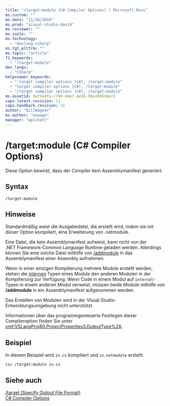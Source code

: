 ```yaml
---
title: "/target:module (C# Compiler Options) | Microsoft Docs"
ms.custom: ""
ms.date: "11/16/2016"
ms.prod: "visual-studio-dev14"
ms.reviewer: ""
ms.suite: ""
ms.technology: 
  - "devlang-csharp"
ms.tgt_pltfrm: ""
ms.topic: "article"
f1_keywords: 
  - "/target:module"
dev_langs: 
  - "CSharp"
helpviewer_keywords: 
  - "-target compiler options [C#], /target:module"
  - "target compiler options [C#], /target:module"
  - "/target compiler options [C#], /target:module"
ms.assetid: 9af1e4fa-c749-44e7-ae58-90a3d05d4e72
caps.latest.revision: 11
caps.handback.revision: 11
author: "BillWagner"
ms.author: "wiwagn"
manager: "wpickett"
---
```

# /target:module (C# Compiler Options)
Diese Option bewirkt, dass der Compiler kein Assemblymanifest generiert.  
  
## Syntax  
  
```  
/target:module  
```  
  
## Hinweise  
 Standardmäßig weist die Ausgabedatei, die erstellt wird, indem sie mit dieser Option kompiliert, eine Erweiterung von .netmodule.  
  
 Eine Datei, die kein Assemblymanifest aufweist, kann nicht von der .NET Framework\-Common Language Runtime geladen werden.  Allerdings können Sie eine solche Datei mithilfe von [\/addmodule](../../../csharp/language-reference/compiler-options/addmodule-compiler-option.md) in das Assemblymanifest einer Assembly aufnehmen.  
  
 Wenn in einer einzigen Kompilierung mehrere Module erstellt werden, stehen die [internen](../../../csharp/language-reference/keywords/internal.md) Typen eines Moduls den anderen Modulen in der Kompilierung zur Verfügung.  Wenn Code in einem Modul auf `internal`\-Typen in einem anderen Modul verweist, müssen beide Module mithilfe von **\/addmodule** in ein Assemblymanifest aufgenommen werden.  
  
 Das Erstellen von Modulen wird in der Visual Studio\-Entwicklungsumgebung nicht unterstützt.  
  
 Informationen über das programmgesteuerte Festlegen dieser Compileroption finden Sie unter <xref:VSLangProj80.ProjectProperties3.OutputType%2A>.  
  
## Beispiel  
 In diesem Beispiel wird `in.cs` kompiliert und `in.netmodule` erstellt:  
  
```  
csc /target:module in.cs  
```  
  
## Siehe auch  
 [\/target \(Specify Output File Format\)](../../../csharp/language-reference/compiler-options/target-compiler-option.md)   
 [C\# Compiler Options](../../../csharp/language-reference/compiler-options/index.md)